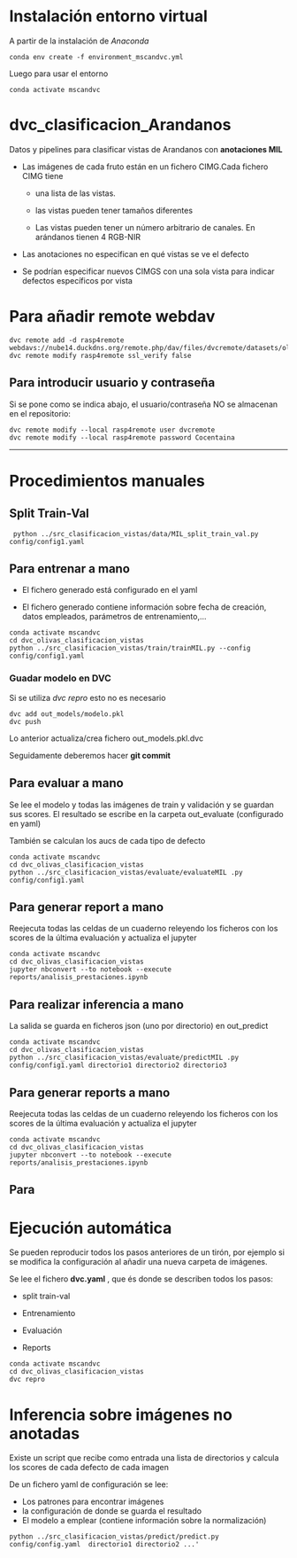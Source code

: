 # Instalación entorno virtual

A partir de la instalación de *Anaconda*
```
conda env create -f environment_mscandvc.yml
````
Luego para usar el entorno
```
conda activate mscandvc
```

# dvc_clasificacion_Arandanos

Datos y pipelines para clasificar vistas de Arandanos con **anotaciones MIL**

* Las imágenes de cada fruto están en un fichero CIMG.Cada fichero CIMG tiene 
  * una lista de las vistas.

  * las vistas pueden tener tamaños diferentes

  * Las vistas pueden tener un número arbitrario de canales. En arándanos tienen 4 RGB-NIR

* Las anotaciones no especifican en qué vistas se ve el defecto

* Se podrían especificar nuevos CIMGS con una sola vista para indicar defectos específicos por vista

# Para añadir remote webdav

```
dvc remote add -d rasp4remote webdavs://nube14.duckdns.org/remote.php/dav/files/dvcremote/datasets/olivas
dvc remote modify rasp4remote ssl_verify false
```

## Para introducir usuario y contraseña

Si se pone como se indica abajo, el usuario/contraseña NO se almacenan en el repositorio:

```
dvc remote modify --local rasp4remote user dvcremote
dvc remote modify --local rasp4remote password Cocentaina
```




______________________________________________________

# Procedimientos manuales

## Split Train-Val

```
 python ../src_clasificacion_vistas/data/MIL_split_train_val.py config/config1.yaml
```

## Para entrenar a mano

* El fichero generado está configurado en el yaml

* El fichero generado contiene información sobre fecha de creación, datos empleados, parámetros de entrenamiento,...


```
conda activate mscandvc
cd dvc_olivas_clasificacion_vistas
python ../src_clasificacion_vistas/train/trainMIL.py --config config/config1.yaml
```

### Guadar modelo en DVC

Si se utiliza *dvc repro* esto no es necesario

```
dvc add out_models/modelo.pkl
dvc push
```

Lo anterior actualiza/crea fichero out_models.pkl.dvc

Seguidamente deberemos hacer **git commit**

## Para evaluar a mano

Se lee el modelo y todas las imágenes de train y validación y se guardan sus scores.
El resultado se escribe en la carpeta out_evaluate (configurado en yaml)

También se calculan los aucs de cada tipo de defecto

```
conda activate mscandvc
cd dvc_olivas_clasificacion_vistas
python ../src_clasificacion_vistas/evaluate/evaluateMIL .py config/config1.yaml
```

## Para generar report a mano 

Reejecuta todas las celdas de un cuaderno releyendo los ficheros con los scores de la última evaluación y actualiza el jupyter

```
conda activate mscandvc
cd dvc_olivas_clasificacion_vistas
jupyter nbconvert --to notebook --execute  reports/analisis_prestaciones.ipynb
```

## Para realizar inferencia a  mano

La salida se guarda en ficheros json (uno por directorio) en out_predict
```
conda activate mscandvc
cd dvc_olivas_clasificacion_vistas
python ../src_clasificacion_vistas/evaluate/predictMIL .py config/config1.yaml directorio1 directorio2 directorio3
```


## Para generar reports a mano

Reejecuta todas las celdas de un cuaderno releyendo los ficheros con los scores de la última evaluación y actualiza el jupyter

```
conda activate mscandvc
cd dvc_olivas_clasificacion_vistas
jupyter nbconvert --to notebook --execute  reports/analisis_prestaciones.ipynb
```


## Para 

# Ejecución automática

Se pueden reproducir todos los pasos anteriores de un tirón, por ejemplo si se modifica la configuración al añadir una nueva carpeta de imágenes.

Se lee el fichero **dvc.yaml** , que és donde se describen todos los pasos:

* split train-val

* Entrenamiento

* Evaluación

* Reports


```
conda activate mscandvc
cd dvc_olivas_clasificacion_vistas
dvc repro
```

# Inferencia sobre imágenes no anotadas

Existe un script que recibe como entrada una lista de directorios y calcula los scores de cada defecto de cada imagen

De un fichero yaml de configuración se lee:

* Los patrones para encontrar imágenes 
* la configuración de donde se guarda el resultado
* El modelo a emplear (contiene información sobre la normalización)

```
python ../src_clasificacion_vistas/predict/predict.py config/config.yaml  directorio1 directorio2 ...'
```

